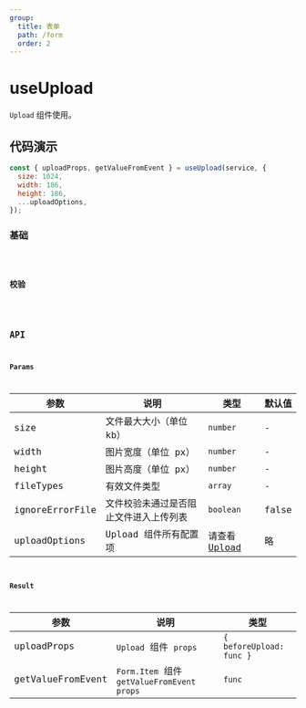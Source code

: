 ```yaml
---
group:
  title: 表单
  path: /form
  order: 2
---
```


# useUpload

`Upload` 组件使用。

## 代码演示

```js
const { uploadProps, getValueFromEvent } = useUpload(service, {
  size: 1024,
  width: 186,
  height: 186,
  ...uploadOptions,
});
```

### 基础

<code src="./demo/index.jsx" />

### 校验

<code src="./demo/validate.jsx" />

## API

### Params

| 参数            | 说明                                   | 类型                                                          | 默认值 |
| --------------- | -------------------------------------- | ------------------------------------------------------------- | ------ |
| size            | 文件最大大小（单位 kb）                | `number`                                                      | -      |
| width           | 图片宽度（单位 px）                    | `number`                                                      | -      |
| height          | 图片高度（单位 px）                    | `number`                                                      | -      |
| fileTypes       | 有效文件类型                           | `array`                                                       | -      |
| ignoreErrorFile | 文件校验未通过是否阻止文件进入上传列表 | `boolean`                                                     | false  |
| uploadOptions   | Upload 组件所有配置项                  | 请查看 [Upload](https://ant.design/components/upload-cn/#API) | 略     |

### Result

| 参数              | 说明                                       | 类型                     |
| ----------------- | ------------------------------------------ | ------------------------ |
| uploadProps       | `Upload` 组件 `props`                      | `{ beforeUpload: func }` |
| getValueFromEvent | `Form.Item` 组件 `getValueFromEvent props` | `func`                   |
